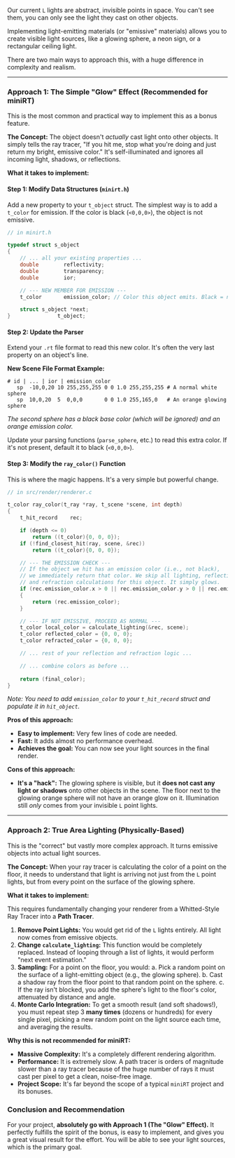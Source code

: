 Our current `L` lights are abstract, invisible points in space. You can't see them, you can only see the light they cast on other objects.

Implementing light-emitting materials (or "emissive" materials) allows you to create visible light sources, like a glowing sphere, a neon sign, or a rectangular ceiling light.

There are two main ways to approach this, with a huge difference in complexity and realism.

---

### Approach 1: The Simple "Glow" Effect (Recommended for miniRT)

This is the most common and practical way to implement this as a bonus feature.

**The Concept:** The object doesn't *actually* cast light onto other objects. It simply tells the ray tracer, "If you hit me, stop what you're doing and just return my bright, emissive color." It's self-illuminated and ignores all incoming light, shadows, or reflections.

**What it takes to implement:**

#### Step 1: Modify Data Structures (`minirt.h`)

Add a new property to your `t_object` struct. The simplest way is to add a `t_color` for emission. If the color is black (`<0,0,0>`), the object is not emissive.

```c
// in minirt.h

typedef struct s_object
{
    // ... all your existing properties ...
    double        reflectivity;
    double        transparency;
    double        ior;

    // --- NEW MEMBER FOR EMISSION ---
    t_color       emission_color; // Color this object emits. Black = non-emissive.

    struct s_object *next;
}               t_object;
```

#### Step 2: Update the Parser

Extend your `.rt` file format to read this new color. It's often the very last property on an object's line.

**New Scene File Format Example:**
```rt
# id | ... | ior | emission_color
   sp  -10,0,20 10 255,255,255 0 0 1.0 255,255,255 # A normal white sphere
   sp  10,0,20  5  0,0,0       0 0 1.0 255,165,0   # An orange glowing sphere
```
*The second sphere has a black base color (which will be ignored) and an orange emission color.*

Update your parsing functions (`parse_sphere`, etc.) to read this extra color. If it's not present, default it to black (`<0,0,0>`).

#### Step 3: Modify the `ray_color()` Function

This is where the magic happens. It's a very simple but powerful change.

```c
// in src/render/renderer.c

t_color	ray_color(t_ray *ray, t_scene *scene, int depth)
{
	t_hit_record	rec;

	if (depth <= 0)
		return ((t_color){0, 0, 0});
	if (!find_closest_hit(ray, scene, &rec))
		return ((t_color){0, 0, 0});

	// --- THE EMISSION CHECK ---
	// If the object we hit has an emission color (i.e., not black),
	// we immediately return that color. We skip all lighting, reflection,
	// and refraction calculations for this object. It simply glows.
	if (rec.emission_color.x > 0 || rec.emission_color.y > 0 || rec.emission_color.z > 0)
	{
		return (rec.emission_color);
	}

	// --- IF NOT EMISSIVE, PROCEED AS NORMAL ---
	t_color local_color = calculate_lighting(&rec, scene);
	t_color reflected_color = {0, 0, 0};
	t_color refracted_color = {0, 0, 0};

	// ... rest of your reflection and refraction logic ...

	// ... combine colors as before ...
	
	return (final_color);
}
```
*Note: You need to add `emission_color` to your `t_hit_record` struct and populate it in `hit_object`.*

**Pros of this approach:**
*   **Easy to implement:** Very few lines of code are needed.
*   **Fast:** It adds almost no performance overhead.
*   **Achieves the goal:** You can now see your light sources in the final render.

**Cons of this approach:**
*   **It's a "hack":** The glowing sphere is visible, but it **does not cast any light or shadows** onto other objects in the scene. The floor next to the glowing orange sphere will not have an orange glow on it. Illumination still *only* comes from your invisible `L` point lights.

---

### Approach 2: True Area Lighting (Physically-Based)

This is the "correct" but vastly more complex approach. It turns emissive objects into actual light sources.

**The Concept:** When your ray tracer is calculating the color of a point on the floor, it needs to understand that light is arriving not just from the `L` point lights, but from every point on the surface of the glowing sphere.

**What it takes to implement:**

This requires fundamentally changing your renderer from a Whitted-Style Ray Tracer into a **Path Tracer**.

1.  **Remove Point Lights:** You would get rid of the `L` lights entirely. All light now comes from emissive objects.
2.  **Change `calculate_lighting`:** This function would be completely replaced. Instead of looping through a list of lights, it would perform "next event estimation."
3.  **Sampling:** For a point on the floor, you would:
    a. Pick a random point on the surface of a light-emitting object (e.g., the glowing sphere).
    b. Cast a shadow ray from the floor point to that random point on the sphere.
    c. If the ray isn't blocked, you add the sphere's light to the floor's color, attenuated by distance and angle.
4.  **Monte Carlo Integration:** To get a smooth result (and soft shadows!), you must repeat step 3 **many times** (dozens or hundreds) for every single pixel, picking a new random point on the light source each time, and averaging the results.

**Why this is not recommended for miniRT:**
*   **Massive Complexity:** It's a completely different rendering algorithm.
*   **Performance:** It is extremely slow. A path tracer is orders of magnitude slower than a ray tracer because of the huge number of rays it must cast per pixel to get a clean, noise-free image.
*   **Project Scope:** It's far beyond the scope of a typical `miniRT` project and its bonuses.

### Conclusion and Recommendation

For your project, **absolutely go with Approach 1 (The "Glow" Effect).** It perfectly fulfills the spirit of the bonus, is easy to implement, and gives you a great visual result for the effort. You will be able to see your light sources, which is the primary goal.
